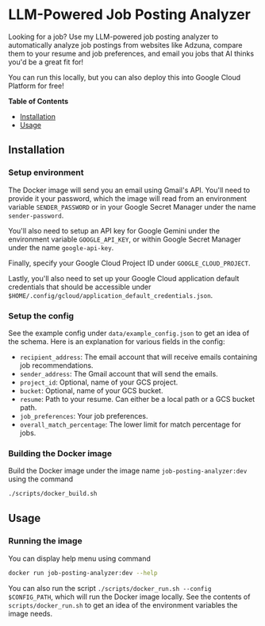 # LLM-Powered Job Posting Analyzer

Looking for a job? Use my LLM-powered job posting analyzer to automatically analyze job postings
from websites like Adzuna, compare them to your resume and job preferences, and email you jobs
that AI thinks you'd be a great fit for!

You can run this locally, but you can also deploy this into Google Cloud Platform for free!

**Table of Contents**

- [Installation](#installation)
- [Usage](#usage)

## Installation

### Setup environment

The Docker image will send you an email using Gmail's API.
You'll need to provide it your password, which the image will read
from an environment variable `SENDER_PASSWORD` or in your Google Secret Manager
under the name `sender-password`.

You'll also need to setup an API key for Google Gemini under the environment variable
`GOOGLE_API_KEY`, or within Google Secret Manager under the name `google-api-key`.

Finally, specify your Google Cloud Project ID under `GOOGLE_CLOUD_PROJECT`.

Lastly, you'll also need to set up your Google Cloud application default credentials that
should be accessible under `$HOME/.config/gcloud/application_default_credentials.json`.


### Setup the config

See the example config under `data/example_config.json` to get an idea of the schema.
Here is an explanation for various fields in the config:

- `recipient_address`: The email account that will receive emails containing job recommendations.
- `sender_address`: The Gmail account that will send the emails.
- `project_id`: Optional, name of your GCS project.
- `bucket`: Optional, name of your GCS bucket.
- `resume`: Path to your resume. Can either be a local path or a GCS bucket path.
- `job_preferences`: Your job preferences.
- `overall_match_percentage`: The lower limit for match percentage for jobs.

### Building the Docker image

Build the Docker image under the image name `job-posting-analyzer:dev` using the command

```bash
./scripts/docker_build.sh
```

## Usage

### Running the image

You can display help menu using command

```bash
docker run job-posting-analyzer:dev --help
```

You can also run the script `./scripts/docker_run.sh --config $CONFIG_PATH`, which will
run the Docker image locally.
See the contents of `scripts/docker_run.sh` to get an idea of the environment variables the image needs.